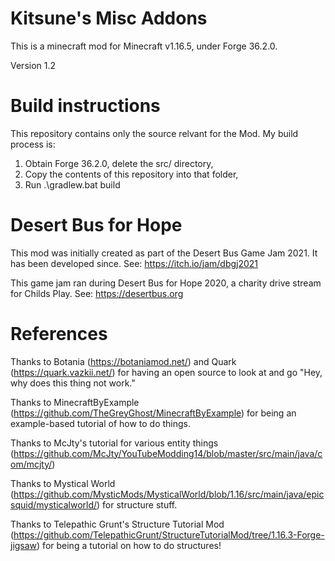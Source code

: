 # Kitsune's Misc Addons

This is a minecraft mod for Minecraft v1.16.5, under Forge 36.2.0.

Version 1.2

# Build instructions
This repository contains only the source relvant for the Mod. My build process is:
1. Obtain Forge 36.2.0, delete the src/ directory,
2. Copy the contents of this repository into that folder,
3. Run .\gradlew.bat build

# Desert Bus for Hope
This mod was initially created as part of the Desert Bus Game Jam 2021. It has been developed since.
See: https://itch.io/jam/dbgj2021

This game jam ran during Desert Bus for Hope 2020, a charity drive stream for Childs Play.
See: https://desertbus.org

# References
Thanks to Botania (https://botaniamod.net/) and Quark (https://quark.vazkii.net/) for having an open source to look at and go "Hey, why does this thing not work."

Thanks to MinecraftByExample (https://github.com/TheGreyGhost/MinecraftByExample) for being an example-based tutorial of how to do things.

Thanks to McJty's tutorial for various entity things (https://github.com/McJty/YouTubeModding14/blob/master/src/main/java/com/mcjty/)

Thanks to Mystical World (https://github.com/MysticMods/MysticalWorld/blob/1.16/src/main/java/epicsquid/mysticalworld/) for structure stuff.

Thanks to Telepathic Grunt's Structure Tutorial Mod (https://github.com/TelepathicGrunt/StructureTutorialMod/tree/1.16.3-Forge-jigsaw) for being a tutorial on how to do structures!